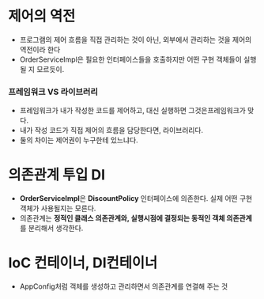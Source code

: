 

# 제어의 역전

* 프로그램의 제어 흐름을 직접 관리하는 것이 아닌, 외부에서 관리하는 것을 제어의 역전이라 한다
* OrderServiceImpl은 필요한 인터페이스들을 호출하지만 어떤 구현 객체들이 실행될 지 모르듯이.

### 프레임워크 VS 라이브러리
* 프레임워크가 내가 작성한 코드를 제어하고, 대신 실행하면 그것은프레임워크가 맞다.
* 내가 작성 코드가 직접 제어의 흐름을 담당한다면, 라이브러리다.
* 둘의 차이는 제어권이 누구한테 있느냐다.


# 의존관계 투입 DI
* **OrderServiceImpl**은 **DiscountPolicy** 인터페이스에 의존한다. 실제 어떤 구현 객체가 사용될지는 모른다.
* 의존관계는 **정적인 클래스 의존관계와, 실행시점에 결정되는 동적인 객체 의존관계**를 분리해서 생각한다.


# IoC 컨테이너, DI컨테이너
* AppConfig처럼 객체를 생성하고 관리하면서 의존관계를 연결해 주는 것
